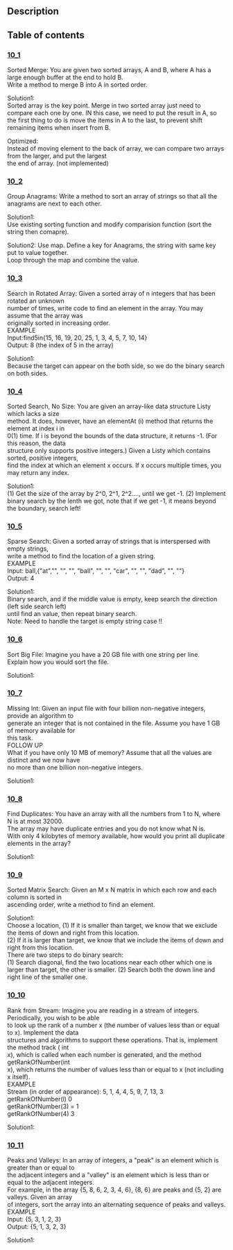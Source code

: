 ## Description
## Table of contents
### [10_1](./10_1)
Sorted Merge: You are given two sorted arrays, A and B, where A has a large enough buffer at the end to hold B.  
Write a method to merge B into A in sorted order.  

Solution1:  
Sorted array is the key point. Merge in two sorted array just need to compare each one by one.
IN this case, we need to put the result in A, so the first thing to do is move the items in A to the last,
to prevent shift remaining items when insert from B.

Optimized:  
Instead of moving element to the back of array, we can compare two arrays from the larger, and put the largest  
the end of array. (not implemented)  

### [10_2](./10_2)
Group Anagrams: Write a method to sort an array of strings so that all the anagrams are next to each other.  

Solution1:  
Use existing sorting function and modify comparision function (sort the string then comapre).  

Solution2:
Use map. Define a key for Anagrams, the string with same key put to value together.  
Loop through the map and combine the value.  

### [10_3](./10_3)
Search in Rotated Array: Given a sorted array of n integers that has been rotated an unknown  
number of times, write code to find an element in the array. You may assume that the array was  
originally sorted in increasing order.  
EXAMPLE  
lnput:find5in{15, 16, 19, 20, 25, 1, 3, 4, 5, 7, 10, 14}  
Output: 8 (the index of 5 in the array)  

Solution1:  
Because the target can appear on the both side, so we do the binary search on both sides.  

### [10_4](./10_4)
Sorted Search, No Size: You are given an array-like data structure Listy which lacks a size  
method. It does, however, have an elementAt (i) method that returns the element at index i in  
0(1) time. If i is beyond the bounds of the data structure, it returns -1. (For this reason, the data  
structure only supports positive integers.) Given a Listy which contains sorted, positive integers,  
find the index at which an element x occurs. If x occurs multiple times, you may return any index.  

Solution1:  
(1) Get the size of the array by 2^0, 2^1, 2^2...., until we get -1.
(2) Implement binary search by the lenth we got, note that if we get -1, it means beyond the boundary, search left!  

### [10_5](./10_5)
Sparse Search: Given a sorted array of strings that is interspersed with empty strings,  
write a method to find the location of a given string.  
EXAMPLE  
Input: ball,{"at","", "", "", "ball", "", "", "car", "", "", "dad", "", ""}  
Output: 4  

Solution1:  
Binary search, and if the middle value is empty, keep search the direction (left side search left)  
until find an value, then repeat binary search.  
Note: Need to handle the target is empty string case !!    

### [10_6](./10_6)
Sort Big File: Imagine you have a 20 GB file with one string per line.  
Explain how you would sort the file.  

Solution1:  

### [10_7](./10_7)
Missing Int: Given an input file with four billion non-negative integers, provide an algorithm to  
generate an integer that is not contained in the file. Assume you have 1 GB of memory available for  
this task.  
FOLLOW UP  
What if you have only 10 MB of memory? Assume that all the values are distinct and we now have  
no more than one billion non-negative integers.  

Solution1:  


### [10_8](./10_8)
Find Duplicates: You have an array with all the numbers from 1 to N, where N is at most 32000.  
The array may have duplicate entries and you do not know what N is.  
With only 4 kilobytes of memory available, how would you print all duplicate elements in the array?  

Solution1:  


### [10_9](./10_9)
Sorted Matrix Search: Given an M x N matrix in which each row and each column is sorted in  
ascending order, write a method to find an element.  

Solution1:  
Choose a location, 
(1) If it is smaller than target, we know that we exclude the items of down and right from this location.  
(2) If it is larger than target, we know that we include the items of down and right from this location.  
There are two steps to do binary search:  
(1) Search diagonal, find the two locations near each other which one is larger than target, the other is smaller.
(2) Search both the down line and right line of the smaller one.  

### [10_10](./10_10)
Rank from Stream: Imagine you are reading in a stream of integers. Periodically, you wish to be able  
to look up the rank of a number x (the number of values less than or equal to x). lmplement the data  
structures and algorithms to support these operations. That is, implement the method track ( int  
x), which is called when each number is generated, and the method getRankOfNumber(int  
x), which returns the number of values less than or equal to x (not including x itself).  
EXAMPLE  
Stream (in order of appearance): 5, 1, 4, 4, 5, 9, 7, 13, 3  
getRankOfNumber(l) 0  
getRankOfNumber(3) = 1  
getRankOfNumber(4) 3  

Solution1:  

### [10_11](./10_11)
Peaks and Valleys: In an array of integers, a "peak" is an element which is greater than or equal to  
the adjacent integers and a "valley" is an element which is less than or equal to the adjacent integers.  
For example, in the array {5, 8, 6, 2, 3, 4, 6}, {8, 6} are peaks and {5, 2} are valleys. Given an array  
of integers, sort the array into an alternating sequence of peaks and valleys.  
EXAMPLE  
Input: {5, 3, 1, 2, 3}  
Output: {5, 1, 3, 2, 3}  

Solution1:  
